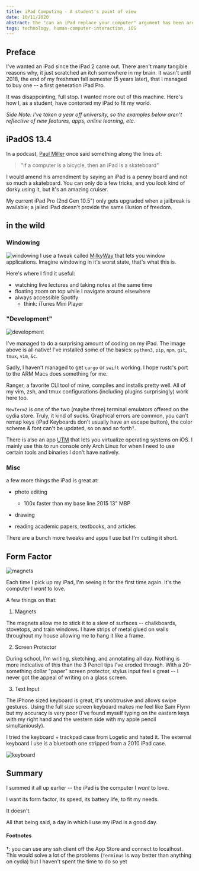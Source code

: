 ```yaml
---
title: iPad Computing - A student's point of view
date: 10/11/2020
abstract: the "can an iPad replace your computer" argument has been around forever. For me, in short, no.
tags: technology, human-computer-interaction, iOS
---
```


## Preface

I've wanted an iPad since the iPad 2 came out. There aren't many tangible reasons why, it just scratched an itch somewhere in my brain. It wasn't until 2018, the end of my freshman fall semester (5 years later), that I managed to buy one -- a first generation iPad Pro.

It was disappointing, full stop. I wanted more out of this machine. Here's how I, as a student, have contorted my iPad to fit my world.

_Side Note: I've taken a year off university, so the examples below aren't reflective of new features, apps, online learning, etc._


## iPadOS 13.4

In a podcast, [Paul Miller](http://twitter.com/futurepaul) once said something along the lines of:

> "if a computer is a bicycle, then an iPad is a skateboard"

I would amend his amendment by saying an iPad is a penny board and not so much a skateboard. You can only do a few tricks, and you look kind of dorky using it, but it's an amazing cruiser.

My current iPad Pro (2nd Gen 10.5") only gets upgraded when a jailbreak is available; a jailed iPad doesn't provide the same illusion of freedom.


## in the wild 

### Windowing

![windowing](/blog-posts/images/ipad-computing/windows.PNG)
I use a tweak called [MilkyWay](https://mainrepo.org/bundle/milkyway2) that lets you window applications. Imagine windowing in it's worst state, that's what this is.

Here's where I find it useful:

- watching live lectures and taking notes at the same time 
- floating zoom on top while I navigate around elsewhere
- always accessible Spotify
    - think: iTunes Mini Player

### "Development" 

![development](/blog-posts/images/ipad-computing/development.PNG)

I've managed to do a surprising amount of coding on my iPad. The image above is all native! I've installed some of the basics: `python3`, `pip`, `npm`, `git`, `tmux`, `vim`, `&c`.

Sadly, I haven't managed to get `cargo` or `swift` working. I hope rustc's port to the ARM Macs does something for me.

Ranger, a favorite CLI tool of mine, compiles and installs pretty well. All of my vim, zsh, and tmux configurations (including plugins surprisingly) work here too. 

`NewTerm2` is one of the two (maybe three) terminal emulators offered on the cydia store. Truly, it kind of sucks. Graphical errors are common, you can't remap keys (iPad Keyboards don't usually have an escape button), the color scheme & font can't be updated, so on and so forth†.

There is also an app [UTM](https://github.com/utmapp/UTM) that lets you virtualize operating systems on iOS. I mainly use this to run console only Arch Linux for when I need to use certain tools and binaries I don't have natively.

### Misc 

a few more things the iPad is great at:

- photo editing
    - 100x faster than my base line 2015 13" MBP

- drawing
- reading academic papers, textbooks, and articles

There are a bunch more tweaks and apps I use but I'm cutting it short.

## Form Factor

![magnets](/blog-posts/images/ipad-computing/magnets.jpg)

Each time I pick up my iPad, I'm seeing it for the first time again. It's the computer I _want_ to love. 

A few things on that:

1. Magnets 

The magnets allow me to stick it to a slew of surfaces -- chalkboards, stovetops, and train windows. I have strips of metal glued on walls throughout my house allowing me to hang it like a frame.

2. Screen Protector

During school, I'm writing, sketching, and annotating all day. Nothing is more indicative of this than the 3 Pencil tips I've eroded through. With a 20-something dollar "paper" screen protector, stylus input feel s great -- I never got the appeal of writing on a glass screen.

3. Text Input

The iPhone sized keyboard is great, it's unobtrusive and allows swipe gestures. Using the full size screen keyboard makes me feel like Sam Flynn but my accuracy is very poor (I've found myself typing on the eastern keys with my right hand and the western side with my apple pencil simultaniously).

I tried the keyboard + trackpad case from Logetic and hated it. The external keyboard I use is a bluetooth one stripped from a 2010 iPad case. 

![keyboard](/blog-posts/images/ipad-computing/keyboard.jpeg)


## Summary

I summed it all up earlier -- the iPad is the computer I _want_ to love.

I want its form factor, its speed, its battery life, to fit my needs. 

It doesn't.

All that being said, a day in which I use my iPad is a good day.

#### Footnotes
†: you can use any ssh client off the App Store and connect to localhost. This would solve a lot of the problems (`Terminus` is way better than anything on cydia) but I haven't spent the time to do so yet
